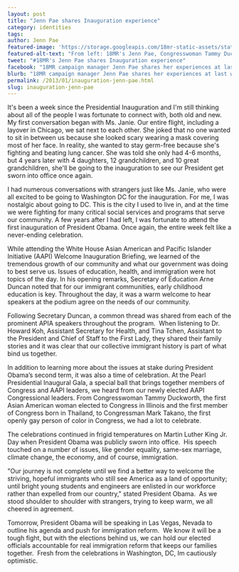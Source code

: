 ```yaml
---
layout: post
title: "Jenn Pae shares Inauguration experience"
category: identities
tags:
author: Jenn Pae
featured-image: 'https://storage.googleapis.com/18mr-static-assets/static/images/featured/2013-01-28-tammy.JPG'
featured-alt-text: "From left: 18MR's Jenn Pae, Congresswoman Tammy Duckworth, Genevieve Villafranca Jopanda of KAYA: Filipino Americans for Progress"
tweet: "#18MR's Jenn Pae shares Inauguration experience"
facebook: "18MR campaign manager Jenn Pae shares her experiences at last week's Presidential Inauguration!"
blurb: "18MR campaign manager Jenn Pae shares her experiences at last week's Presidential Inauguration. And yes, she met Congresswoman Tammy Duckworth!"
permalink: /2013/01/inauguration-jenn-pae.html
slug: inauguration-jenn-pae
---
```


It's been a week since the Presidential Inauguration and I'm still thinking about all of the people I was fortunate to connect with, both old and new. My first conversation began with Ms. Janie. Our entire flight, including a layover in Chicago, we sat next to each other. She joked that no one wanted to sit in between us because she looked scary wearing a mask covering most of her face. In reality, she wanted to stay germ-free because she's fighting and beating lung cancer. She was told she only had 4-6 months, but 4 years later with 4 daughters, 12 grandchildren, and 10 great grandchildren, she'll be going to the inauguration to see our President get sworn into office once again.

I had numerous conversations with strangers just like Ms. Janie, who were all excited to be going to Washington DC for the inauguration. For me, I was nostalgic about going to DC. This is the city I used to live in, and at the time we were fighting for many critical social services and programs that serve our community. A few years after I had left, I was fortunate to attend the first inauguration of President Obama. Once again, the entire week felt like a never-ending celebration.

While attending the White House Asian American and Pacific Islander Initiative (AAPI) Welcome Inauguration Briefing, we learned of the tremendous growth of our community and what our government was doing to best serve us. Issues of education, health, and immigration were hot topics of the day. In his opening remarks, Secretary of Education Arne Duncan noted that for our immigrant communities, early childhood education is key. Throughout the day, it was a warm welcome to hear speakers at the podium agree on the needs of our community.

Following Secretary Duncan, a common thread was shared from each of the prominent APIA speakers throughout the program.&nbsp; When listening to Dr. Howard Koh, Assistant Secretary for Health, and Tina Tchen, Assistant to the President and Chief of Staff to the First Lady, they shared their family stories and it was clear that our collective immigrant history is part of what bind us together.

In addition to learning more about the issues at stake during President Obama&rsquo;s second term, it was also a time of celebration. At the Pearl Presidential Inaugural Gala, a special ball that brings together members of Congress and AAPI leaders, we heard from our newly elected AAPI Congressional leaders. From Congresswoman Tammy Duckworth, the first Asian American woman elected to Congress in Illinois and the first member of Congress born in Thailand, to Congressman Mark Takano, the first openly gay person of color in Congress, we had a lot to celebrate.

The celebrations continued in frigid temperatures on Martin Luther King Jr. Day when President Obama was publicly sworn into office.&nbsp; His speech touched on a number of issues, like gender equality, same-sex marriage, climate change, the economy, and of course, immigration.

"Our journey is not complete until we find a better way to welcome the striving, hopeful immigrants who still see America as a land of opportunity; until bright young students and engineers are enlisted in our workforce rather than expelled from our country," stated President Obama.&nbsp; As we stood shoulder to shoulder with strangers, trying to keep warm, we all cheered in agreement.

Tomorrow, President Obama will be speaking in Las Vegas, Nevada to outline his agenda and push for immigration reform.&nbsp; We know it will be a tough fight, but with the elections behind us, we can hold our elected officials accountable for real immigration reform that keeps our families together.&nbsp; Fresh from the celebrations in Washington, DC, Im cautiously optimistic. 